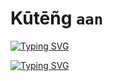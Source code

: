 # Kūtēñg `aan`

<a href="https://git.io/typing-svg"><img src="http://readme-typing-svg.herokuapp.com?font=Fira+Code&pause=1000&random=false&width=435&lines=Your+system+is+experiencing+an+error%F0%9F%91%BE" alt="Typing SVG" /></a>

<a href="https://git.io/typing-svg"><img src="http://readme-typing-svg.herokuapp.com?font=Fira+Code&pause=1000&random=false&width=435&lines=system+is+being+repaired" alt="Typing SVG" /></a>


<!--
**rido-andre/rido-andre** is a ✨ _special_ ✨ repository because its `README.md` (this file) appears on your GitHub profile.

Here are some ideas to get you started:

- 🔭 I’m currently working on ...
- 🌱 I’m currently learning ...
- 👯 I’m looking to collaborate on ...
- 🤔 I’m looking for help with ...
- 💬 Ask me about ...
- 📫 How to reach me: ...
- 😄 Pronouns: ...
- ⚡ Fun fact: ...
-->
